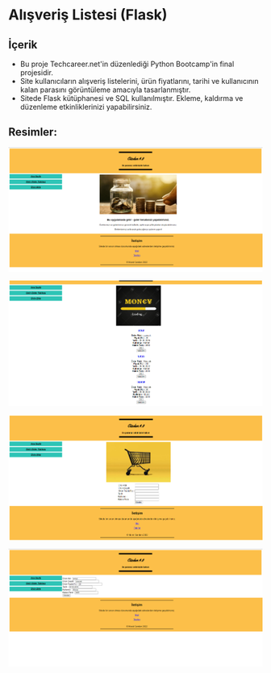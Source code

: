 # Alışveriş Listesi (Flask)


## İçerik


- Bu proje Techcareer.net'in düzenlediği Python Bootcamp'in final projesidir. 
- Site kullanıcıların alışveriş listelerini, ürün fiyatlarını, tarihi ve kullanıcının kalan parasını görüntüleme amacıyla tasarlanmıştır.
- Sitede Flask kütüphanesi ve SQL kullanılmıştır. Ekleme, kaldırma ve düzenleme etkinliklerinizi yapabilirsiniz.


## Resimler:

![Ana Sayfa](https://github.com/muratcandan/shopping_list_flask/blob/main/shopping_list_flask/img/1.png)


![İkinci Sayfa](https://github.com/muratcandan/shopping_list_flask/blob/main/shopping_list_flask/img/2.png)


![Üçüncü Sayfa](https://github.com/muratcandan/shopping_list_flask/blob/main/shopping_list_flask/img/3.png)


![Dördüncü Sayfa](https://github.com/muratcandan/shopping_list_flask/blob/main/shopping_list_flask/img/4.png)
